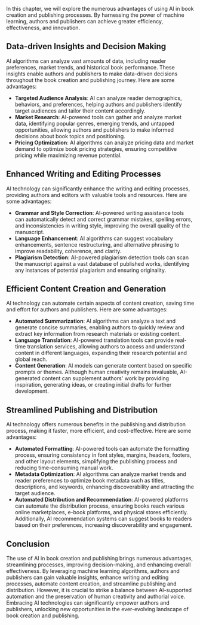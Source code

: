 
In this chapter, we will explore the numerous advantages of using AI in book creation and publishing processes. By harnessing the power of machine learning, authors and publishers can achieve greater efficiency, effectiveness, and innovation.

Data-driven Insights and Decision Making
----------------------------------------

AI algorithms can analyze vast amounts of data, including reader preferences, market trends, and historical book performance. These insights enable authors and publishers to make data-driven decisions throughout the book creation and publishing journey. Here are some advantages:

* **Targeted Audience Analysis**: AI can analyze reader demographics, behaviors, and preferences, helping authors and publishers identify target audiences and tailor their content accordingly.
* **Market Research**: AI-powered tools can gather and analyze market data, identifying popular genres, emerging trends, and untapped opportunities, allowing authors and publishers to make informed decisions about book topics and positioning.
* **Pricing Optimization**: AI algorithms can analyze pricing data and market demand to optimize book pricing strategies, ensuring competitive pricing while maximizing revenue potential.

Enhanced Writing and Editing Processes
--------------------------------------

AI technology can significantly enhance the writing and editing processes, providing authors and editors with valuable tools and resources. Here are some advantages:

* **Grammar and Style Correction**: AI-powered writing assistance tools can automatically detect and correct grammar mistakes, spelling errors, and inconsistencies in writing style, improving the overall quality of the manuscript.
* **Language Enhancement**: AI algorithms can suggest vocabulary enhancements, sentence restructuring, and alternative phrasing to improve readability, coherence, and clarity.
* **Plagiarism Detection**: AI-powered plagiarism detection tools can scan the manuscript against a vast database of published works, identifying any instances of potential plagiarism and ensuring originality.

Efficient Content Creation and Generation
-----------------------------------------

AI technology can automate certain aspects of content creation, saving time and effort for authors and publishers. Here are some advantages:

* **Automated Summarization**: AI algorithms can analyze a text and generate concise summaries, enabling authors to quickly review and extract key information from research materials or existing content.
* **Language Translation**: AI-powered translation tools can provide real-time translation services, allowing authors to access and understand content in different languages, expanding their research potential and global reach.
* **Content Generation**: AI models can generate content based on specific prompts or themes. Although human creativity remains invaluable, AI-generated content can supplement authors' work by providing inspiration, generating ideas, or creating initial drafts for further development.

Streamlined Publishing and Distribution
---------------------------------------

AI technology offers numerous benefits in the publishing and distribution process, making it faster, more efficient, and cost-effective. Here are some advantages:

* **Automated Formatting**: AI-powered tools can automate the formatting process, ensuring consistency in font styles, margins, headers, footers, and other layout elements, simplifying the publishing process and reducing time-consuming manual work.
* **Metadata Optimization**: AI algorithms can analyze market trends and reader preferences to optimize book metadata such as titles, descriptions, and keywords, enhancing discoverability and attracting the target audience.
* **Automated Distribution and Recommendation**: AI-powered platforms can automate the distribution process, ensuring books reach various online marketplaces, e-book platforms, and physical stores efficiently. Additionally, AI recommendation systems can suggest books to readers based on their preferences, increasing discoverability and engagement.

Conclusion
----------

The use of AI in book creation and publishing brings numerous advantages, streamlining processes, improving decision-making, and enhancing overall effectiveness. By leveraging machine learning algorithms, authors and publishers can gain valuable insights, enhance writing and editing processes, automate content creation, and streamline publishing and distribution. However, it is crucial to strike a balance between AI-supported automation and the preservation of human creativity and authorial voice. Embracing AI technologies can significantly empower authors and publishers, unlocking new opportunities in the ever-evolving landscape of book creation and publishing.
